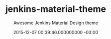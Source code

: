 ---
layout: project
title: jenkins-material-theme
subtitle: Awesome Jenkins Material Design theme
date: 2015-12-07 00:39:46.000000000 -03:00
type: post

buttons:
- url: https://github.com/afonsof/jenkins-material-theme
  icon: star
  text: Star
- url: https://github.com/afonsof/jenkins-material-theme/fork
  icon: code-fork
  text: Fork
  
img: jenkins-material-theme.png

categories:
- projects
published: true
---